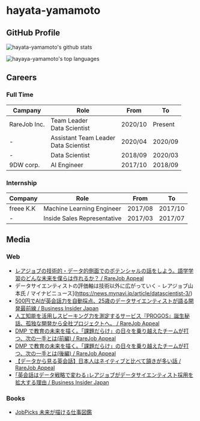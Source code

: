 # hayata-yamamoto

## GitHub Profile

![hayata-yamamoto's github stats](https://github-readme-stats.vercel.app/api?username=hayata-yamamoto&count_private=true&theme=vue-dark&show_icon=true)

![hayaya-yamamoto's top languages](https://github-readme-stats.vercel.app/api/top-langs/?username=hayata-yamamoto&count_private=true&theme=vue-dark&hide=jupyter%20notebook)

## Careers

### Full Time

| Campany      | Role                                      | From    | To      |
| ------------ | ----------------------------------------- | ------- | ------- |
| RareJob Inc. | Team Leader <br> Data Scientist           | 2020/10 | Present |
| -            | Assistant Team Leader <br> Data Scientist | 2020/04 | 2020/09 |
| -            | Data Scientist                            | 2018/09 | 2020/03 |
| 9DW corp.    | AI Engineer                               | 2017/10 | 2018/09 |

### Internship

| Company   | Role                        | From    | To      |
| --------- | --------------------------- | ------- | ------- |
| freee K.K | Machine Learning Engineer   | 2017/08 | 2017/10 |
| -         | Inside Sales Representative | 2017/03 | 2017/07 |

## Media

### Web

- [レアジョブの技術的・データ的側面でのポテンシャルの話をしよう。語学学習のどんな未来を僕らは作れるか？ / RareJob Appeal](https://appeal.rarejob.co.jp/2021/03/24/7239/?fbclid=IwAR2yCVPYddss8SuCuRzKHycGinQ8dVGOQDoOGwY3mexgScF1H-PqA2IkE8A)
- データサイエンティストの評価軸は技術以外に広がっていく - レアジョブ山本氏 / マイナビニュース](https://news.mynavi.jp/article/datascientist-3/)
- [500円でAIが英会話力を自動採点、25歳のデータサイエンティストが語る開発最前線 / Business Insider Japan](https://www.businessinsider.jp/post-218852?fbclid=IwAR3viOmdMT_-H4PwzvuNrAswuI4-XLxD2fXzfSRk-WKcX8iCGBd1IU5CVzA)
- [人工知能を活用しスピーキング力を測定するサービス『PROGOS』誕生秘話、孤独な開発から全社プロジェクトへ。 / RareJob Appeal](https://appeal.rarejob.co.jp/2020/07/17/6880/)
- [DMP で教育の未来を描く。「課題だらけ」の日々を乗り越えたチームが打つ、次の一手とは(前編) / RareJob Appeal](https://appeal.rarejob.co.jp/2019/07/09/5936/)
- [DMP で教育の未来を描く。「課題だらけ」の日々を乗り越えたチームが打つ、次の一手とは(後編) / RareJob Appeal](https://appeal.rarejob.co.jp/2019/07/09/5960/)
- [【データから見る英会話】日本人はネイティブと比べて頷きが多い話 / RareJob Appeal](https://appeal.rarejob.co.jp/2018/11/09/5034/)
- [｢英会話はデータ戦略で変わる｣レアジョブがデータサイエンティスト採用を拡大する理由 / Business Insider Japan](https://www.businessinsider.jp/post-179154)

### Books

- [JobPicks 未来が描ける仕事図鑑](https://amzn.to/32Jeawf)
